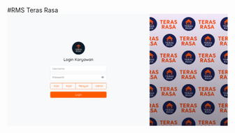 #RMS Teras Rasa
![Teras Rasa](https://github.com/Ims4d/RMS-Teras-Rasa/blob/d906ee3b8462a098b1d04d6fb5279df72940bfe5/ss-login.png)
